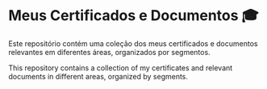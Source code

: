 # Meus Certificados e Documentos 🎓

Este repositório contém uma coleção dos meus certificados e documentos relevantes em diferentes áreas, organizados por segmentos.

 
This repository contains a collection of my certificates and relevant documents in different areas, organized by segments.
